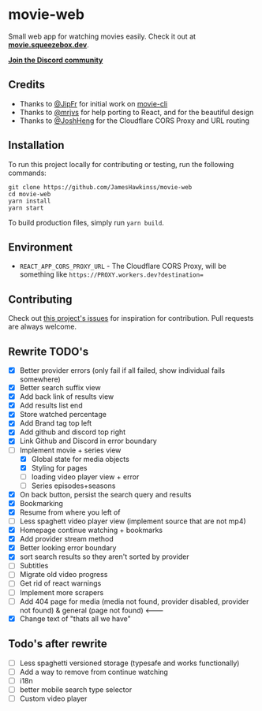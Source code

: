 # movie-web

Small web app for watching movies easily. Check it out at **[movie.squeezebox.dev](https://movie.squeezebox.dev)**.

**[Join the Discord community](https://discord.gg/vXsRvye8BS)**

## Credits

- Thanks to [@JipFr](https://github.com/JipFr) for initial work on [movie-cli](https://github.com/JipFr/movie-cli)
- Thanks to [@mrjvs](https://github.com/mrjvs) for help porting to React, and for the beautiful design
- Thanks to [@JoshHeng](https://github.com/JoshHeng/) for the Cloudflare CORS Proxy and URL routing

## Installation

To run this project locally for contributing or testing, run the following commands:

```
git clone https://github.com/JamesHawkinss/movie-web
cd movie-web
yarn install
yarn start
```

To build production files, simply run `yarn build`.

## Environment

- `REACT_APP_CORS_PROXY_URL` - The Cloudflare CORS Proxy, will be something like `https://PROXY.workers.dev?destination=`

## Contributing

Check out [this project's issues](https://github.com/JamesHawkinss/movie-web/issues) for inspiration for contribution. Pull requests are always welcome.

## Rewrite TODO's

- [x] Better provider errors (only fail if all failed, show individual fails somewhere)
- [x] Better search suffix view
- [x] Add back link of results view
- [x] Add results list end
- [x] Store watched percentage
- [x] Add Brand tag top left
- [x] Add github and discord top right
- [x] Link Github and Discord in error boundary
- [ ] Implement movie + series view
  - [x] Global state for media objects
  - [x] Styling for pages
  - [ ] loading video player view + error
  - [ ] Series episodes+seasons
- [x] On back button, persist the search query and results
- [x] Bookmarking
- [x] Resume from where you left of
- [ ] Less spaghett video player view (implement source that are not mp4)
- [x] Homepage continue watching + bookmarks
- [x] Add provider stream method
- [x] Better looking error boundary
- [x] sort search results so they aren't sorted by provider
- [ ] Subtitles
- [ ] Migrate old video progress
- [ ] Get rid of react warnings
- [ ] Implement more scrapers
- [ ] Add 404 page for media (media not found, provider disabled, provider not found) & general (page not found) <---
- [x] Change text of "thats all we have"

## Todo's after rewrite

- [ ] Less spaghetti versioned storage (typesafe and works functionally)
- [ ] Add a way to remove from continue watching
- [ ] i18n
- [ ] better mobile search type selector
- [ ] Custom video player
